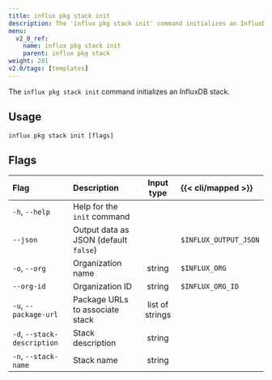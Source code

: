 ```yaml
---
title: influx pkg stack init
description: The 'influx pkg stack init' command initializes an InfluxDB stack.
menu:
  v2_0_ref:
    name: influx pkg stack init
    parent: influx pkg stack
weight: 201
v2.0/tags: [templates]
---
```


The `influx pkg stack init` command initializes an InfluxDB stack.

## Usage
```
influx pkg stack init [flags]
```

## Flags
| Flag                        | Description                           | Input type      | {{< cli/mapped >}}    |
|:----                        |:-----------                           |:----------:     |:------------------    |
| `-h`, `--help`              | Help for the `init` command           |                 |                       |
| `--json`                    | Output data as JSON (default `false`) |                 | `$INFLUX_OUTPUT_JSON` |
| `-o`, `--org`               | Organization name                     | string          | `$INFLUX_ORG`         |
| `--org-id`                  | Organization ID                       | string          | `$INFLUX_ORG_ID`      |
| `-u`, `--package-url`       | Package URLs to associate stack       | list of strings |                       |
| `-d`, `--stack-description` | Stack description                     | string          |                       |
| `-n`, `--stack-name`        | Stack name                            | string          |                       |
